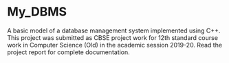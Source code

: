 # My_DBMS
A basic model of a database management system implemented using C++. This project was submitted as CBSE project work for 12th standard course work in Computer Science (Old) in the academic session 2019-20.
Read the project report for complete documentation.
